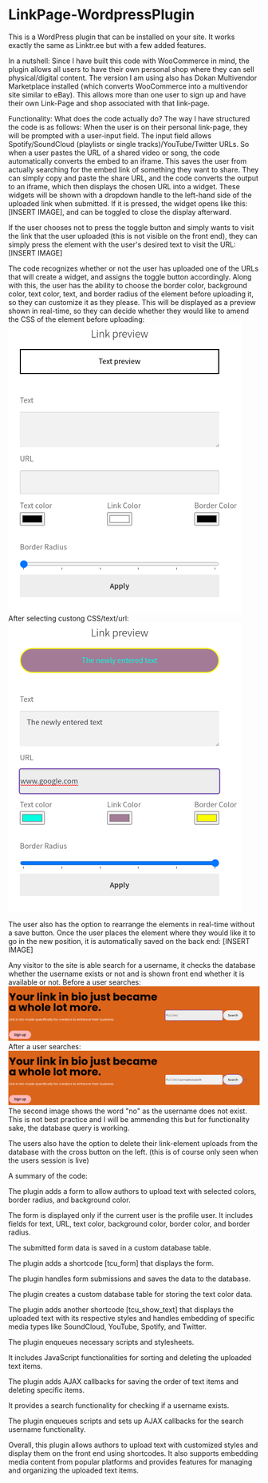 # LinkPage-WordpressPlugin
This is a WordPress plugin that can be installed on your site. It works exactly the same as Linktr.ee but with a few added features.

In a nutshell: Since I have built this code with WooCommerce in mind, the plugin allows all users to have their own personal shop where they can sell physical/digital content. The version I am using also has Dokan Multivendor Marketplace installed (which converts WooCommerce into a multivendor site similar to eBay). This allows more than one user to sign up and have their own Link-Page and shop associated with that link-page.

Functionality: What does the code actually do? The way I have structured the code is as follows: When the user is on their personal link-page, they will be prompted with a user-input field. The input field allows Spotify/SoundCloud (playlists or single tracks)/YouTube/Twitter URLs. So when a user pastes the URL of a shared video or song, the code automatically converts the embed to an iframe. This saves the user from actually searching for the embed link of something they want to share. They can simply copy and paste the share URL, and the code converts the output to an iframe, which then displays the chosen URL into a widget. These widgets will be shown with a dropdown handle to the left-hand side of the uploaded link when submitted. If it is pressed, the widget opens like this: [INSERT IMAGE], and can be toggled to close the display afterward.

If the user chooses not to press the toggle button and simply wants to visit the link that the user uploaded (this is not visible on the front end), they can simply press the element with the user's desired text to visit the URL: [INSERT IMAGE]

The code recognizes whether or not the user has uploaded one of the URLs that will create a widget, and assigns the toggle button accordingly. Along with this, the user has the ability to choose the border color, background color, text color, text, and border radius of the element before uploading it, so they can customize it as they please. This will be displayed as a preview shown in real-time, so they can decide whether they would like to amend the CSS of the element before uploading: ![](IMG-screenshots/inputfieldbefore.png)
After selecting custong CSS/text/url:
![](IMG-screenshots/inputfieldafter.png)

The user also has the option to rearrange the elements in real-time without a save button. Once the user places the element where they would like it to go in the new position, it is automatically saved on the back end: [INSERT IMAGE]

Any visitor to the site is able search for a username, it checks the database whether the username exists or not and is shown front end whether it is available or not.
Before a user searches:
![](IMG-screenshots/beforesearch.png)
After a user searches:
![](IMG-screenshots/aftersearch.png)
The second image shows the word "no" as the username does not exist. This is not best practice and I will be ammending this but for functionality sake, the database query is working.

The users also have the option to delete their link-element uploads from the database with the cross button on the left. (this is of course only seen when the users session is live)

A summary of the code:

The plugin adds a form to allow authors to upload text with selected colors, border radius, and background color.

The form is displayed only if the current user is the profile user. It includes fields for text, URL, text color, background color, border color, and border radius.

The submitted form data is saved in a custom database table.

The plugin adds a shortcode [tcu_form] that displays the form.

The plugin handles form submissions and saves the data to the database.

The plugin creates a custom database table for storing the text color data.

The plugin adds another shortcode [tcu_show_text] that displays the uploaded text with its respective styles and handles embedding of specific media types like SoundCloud, YouTube, Spotify, and Twitter.

The plugin enqueues necessary scripts and stylesheets.

It includes JavaScript functionalities for sorting and deleting the uploaded text items.

The plugin adds AJAX callbacks for saving the order of text items and deleting specific items.

It provides a search functionality for checking if a username exists.

The plugin enqueues scripts and sets up AJAX callbacks for the search username functionality.

Overall, this plugin allows authors to upload text with customized styles and display them on the front end using shortcodes. It also supports embedding media content from popular platforms and provides features for managing and organizing the uploaded text items.
